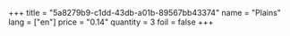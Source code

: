 +++
title = "5a8279b9-c1dd-43db-a01b-89567bb43374"
name = "Plains"
lang = ["en"]
price = "0.14"
quantity = 3
foil = false
+++
